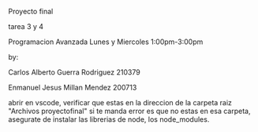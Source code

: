 Proyecto final 

tarea 3 y 4

Programacion Avanzada Lunes y Miercoles 1:00pm-3:00pm
 

by:


Carlos Alberto Guerra Rodriguez 210379

Enmanuel Jesus Millan Mendez 200713


abrir en vscode, verificar que estas en la direccion de la carpeta raiz "Archivos proyectofinal"
si te manda error es que no estas en esa carpeta, asegurate de instalar las librerias de node,
los node_modules.
